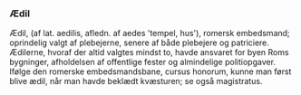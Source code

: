 ### Ædil


Ædil, (af lat. aedilis, afledn. af aedes 'tempel, hus'), romersk embedsmand; oprindelig valgt af plebejerne, senere af både plebejere og patriciere. Ædilerne, hvoraf der altid valgtes mindst to, havde ansvaret for byen Roms bygninger, afholdelsen af offentlige fester og almindelige politiopgaver. Ifølge den romerske embedsmandsbane, cursus honorum, kunne man først blive ædil, når man havde beklædt kvæsturen; se også magistratus.